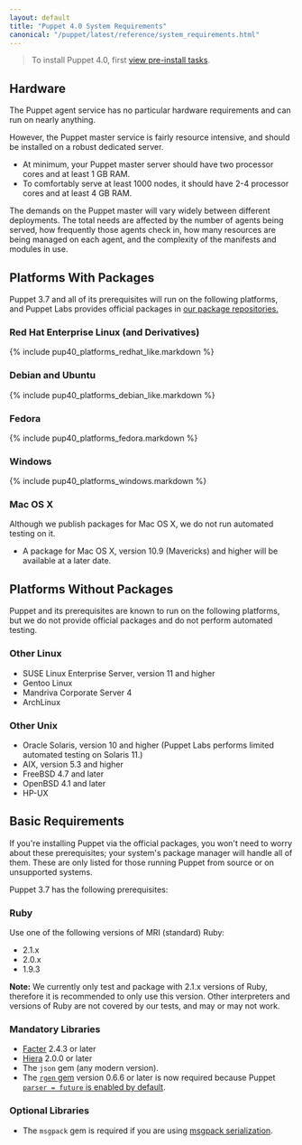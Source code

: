 ```yaml
---
layout: default
title: "Puppet 4.0 System Requirements"
canonical: "/puppet/latest/reference/system_requirements.html"
---
```


> To install Puppet 4.0, first [view pre-install tasks](/pre_install.html).

Hardware
-----

The Puppet agent service has no particular hardware requirements and can run on nearly anything.

However, the Puppet master service is fairly resource intensive, and should be installed on a robust dedicated server.

* At minimum, your Puppet master server should have two processor cores and at least 1 GB RAM.
* To comfortably serve at least 1000 nodes, it should have 2-4 processor cores and at least 4 GB RAM.

The demands on the Puppet master will vary widely between different deployments. The total needs are affected by the number of agents being served, how frequently those agents check in, how many resources are being managed on each agent, and the complexity of the manifests and modules in use.

Platforms With Packages
-----

Puppet 3.7 and all of its prerequisites will run on the following platforms, and Puppet Labs provides official packages in [our package repositories.](/guides/puppetlabs_package_repositories.html)

### Red Hat Enterprise Linux (and Derivatives)

{% include pup40_platforms_redhat_like.markdown %}

### Debian and Ubuntu

{% include pup40_platforms_debian_like.markdown %}

### Fedora

{% include pup40_platforms_fedora.markdown %}

### Windows

{% include pup40_platforms_windows.markdown %}

### Mac OS X

Although we publish packages for Mac OS X, we do not run automated testing on it.

- A package for Mac OS X, version 10.9 (Mavericks) and higher will be available at a later date.

Platforms Without Packages
-----

Puppet and its prerequisites are known to run on the following platforms, but we do not provide official packages and do not perform automated testing.

### Other Linux

- SUSE Linux Enterprise Server, version 11 and higher
- Gentoo Linux
- Mandriva Corporate Server 4 
- ArchLinux

### Other Unix

- Oracle Solaris, version 10 and higher (Puppet Labs performs limited automated testing on Solaris 11.)
- AIX, version 5.3 and higher
- FreeBSD 4.7 and later 
- OpenBSD 4.1 and later 
- HP-UX

Basic Requirements
-----

If you're installing Puppet via the official packages, you won't need to worry about these prerequisites; your system's package manager will handle all of them. These are only listed for those running Puppet from source or on unsupported systems.

Puppet 3.7 has the following prerequisites:

### Ruby

Use one of the following versions of MRI (standard) Ruby:

* 2.1.x
* 2.0.x
* 1.9.3

**Note:** We currently only test and package with 2.1.x versions of Ruby, therefore it is recommended to only use this version. Other interpreters and versions of Ruby are not covered by our tests, and may or may not work.

### Mandatory Libraries

- [Facter](http://www.puppetlabs.com/puppet/related-projects/facter/) 2.4.3 or later
- [Hiera](/hiera/latest/) 2.0.0 or later
- The `json` gem (any modern version).
- The [`rgen` gem](http://ruby-gen.org/downloads) version 0.6.6 or later is now required because Puppet [ `parser = future` is enabled by default](./experiments_future.html).

### Optional Libraries

- The `msgpack` gem is required if you are using [msgpack serialization](./experiments_msgpack.html).
